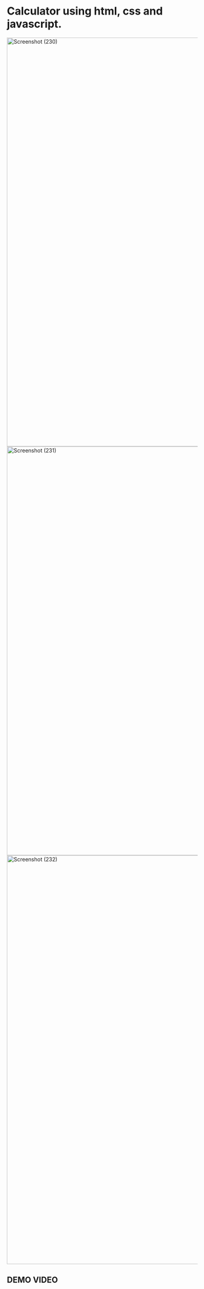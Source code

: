 # Calculator using html, css and javascript.

<img width="1920" height="1080" alt="Screenshot (230)" src="https://github.com/user-attachments/assets/1694ff1f-43ea-46c8-ae1d-5403a8bbb87e" />
<img width="1920" height="1080" alt="Screenshot (231)" src="https://github.com/user-attachments/assets/027a47b0-bb04-4bf6-8643-5a2c28246f52" />
<img width="1920" height="1080" alt="Screenshot (232)" src="https://github.com/user-attachments/assets/9e4032b3-edba-42bc-9ee8-0ef938b85c6e" />


## DEMO VIDEO 
